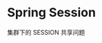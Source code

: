 # Spring Session
<!-- @author DHJT 2019-12-11 -->

集群下的 SESSION 共享问题

[1]: https://www.cnblogs.com/lxyit/p/9672097.html 'spring-session（一）揭秘'